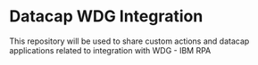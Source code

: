 # Datacap WDG Integration
This repository will be used to share custom actions and datacap applications related to integration with WDG - IBM RPA
